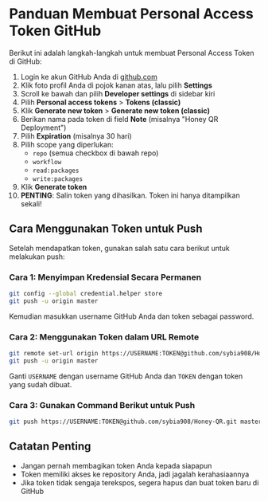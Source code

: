 # Panduan Membuat Personal Access Token GitHub

Berikut ini adalah langkah-langkah untuk membuat Personal Access Token di GitHub:

1. Login ke akun GitHub Anda di [github.com](https://github.com)
2. Klik foto profil Anda di pojok kanan atas, lalu pilih **Settings**
3. Scroll ke bawah dan pilih **Developer settings** di sidebar kiri
4. Pilih **Personal access tokens** > **Tokens (classic)**
5. Klik **Generate new token** > **Generate new token (classic)**
6. Berikan nama pada token di field **Note** (misalnya "Honey QR Deployment")
7. Pilih **Expiration** (misalnya 30 hari)
8. Pilih scope yang diperlukan:
   - `repo` (semua checkbox di bawah repo)
   - `workflow`
   - `read:packages`
   - `write:packages`
9. Klik **Generate token**
10. **PENTING**: Salin token yang dihasilkan. Token ini hanya ditampilkan sekali!

## Cara Menggunakan Token untuk Push

Setelah mendapatkan token, gunakan salah satu cara berikut untuk melakukan push:

### Cara 1: Menyimpan Kredensial Secara Permanen

```bash
git config --global credential.helper store
git push -u origin master
```

Kemudian masukkan username GitHub Anda dan token sebagai password.

### Cara 2: Menggunakan Token dalam URL Remote

```bash
git remote set-url origin https://USERNAME:TOKEN@github.com/sybia908/Honey-QR.git
git push -u origin master
```

Ganti `USERNAME` dengan username GitHub Anda dan `TOKEN` dengan token yang sudah dibuat.

### Cara 3: Gunakan Command Berikut untuk Push

```bash
git push https://USERNAME:TOKEN@github.com/sybia908/Honey-QR.git master
```

## Catatan Penting

- Jangan pernah membagikan token Anda kepada siapapun
- Token memiliki akses ke repository Anda, jadi jagalah kerahasiaannya
- Jika token tidak sengaja terekspos, segera hapus dan buat token baru di GitHub
